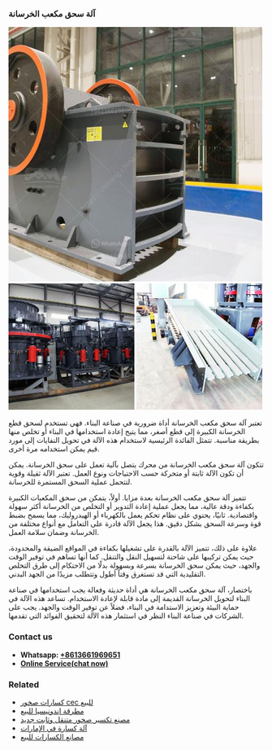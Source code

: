 <h3>آلة سحق مكعب الخرسانة</h3><img src='1701746288.jpg' alt=''><p>تعتبر آلة سحق مكعب الخرسانة أداة ضرورية في صناعة البناء. فهي تستخدم لسحق قطع الخرسانة الكبيرة إلى قطع أصغر، مما يتيح إعادة استخدامها في البناء أو تخلص منها بطريقة مناسبة. تتمثل الفائدة الرئيسية لاستخدام هذه الآلة في تحويل النفايات إلى مورد قيم يمكن استخدامه مرة أخرى.</p><p>تتكون آلة سحق مكعب الخرسانة من محرك يتصل بآلية تعمل على سحق الخرسانة. يمكن أن تكون الآلة ثابتة أو متحركة حسب الاحتياجات ونوع العمل. تعتبر الآلة ثقيلة وقوية لتتحمل عملية السحق المستمرة للخرسانة.</p><p>تتميز آلة سحق مكعب الخرسانة بعدة مزايا. أولاً، يتمكن من سحق المكعبات الكبيرة بكفاءة ودقة عالية، مما يجعل عملية إعادة التدوير أو التخلص من الخرسانة أكثر سهولة واقتصادية. ثانيًا، يحتوي على نظام تحكم يعمل بالكهرباء أو الهيدروليك، مما يسمح بضبط قوة وسرعة السحق بشكل دقيق. هذا يجعل الآلة قادرة على التعامل مع أنواع مختلفة من الخرسانة وضمان سلامة العمل.</p><p>علاوة على ذلك، تتميز الآلة بالقدرة على تشغيلها بكفاءة في المواقع الضيقة والمحدودة، حيث يمكن تركيبها على شاحنة لتسهيل النقل والتنقل. كما أنها تساهم في توفير الوقت والجهد، حيث يمكن سحق الخرسانة بسرعة وبسهولة بدلًا من الاحتكام إلى طرق التخلص التقليدية التي قد تستغرق وقتاً أطول وتتطلب مزيدًا من الجهد البدني.</p><p>باختصار، آلة سحق مكعب الخرسانة هي أداة حديثة وفعالة يجب استخدامها في صناعة البناء لتحويل الخرسانة القديمة إلى مادة قابلة لإعادة الاستخدام. تساعد هذه الآلة في حماية البيئة وتعزيز الاستدامة في البناء، فضلاً عن توفير الوقت والجهد. يجب على الشركات في صناعة البناء النظر في استثمار هذه الآلة لتحقيق الفوائد التي تقدمها.</p><h3>Contact us</h3><ul><li><strong>Whatsapp:&nbsp;<a href="https://wa.me/8613661969651">+8613661969651</a></strong></li><li><a href="https://swt.shibang-china.com/?git&amp;zhl&amp;آلة سحق مكعب الخرسانة"><strong>Online Service(chat now)</strong></a></li></ul><h3>Related</h3><ul><li><a href='كسارات صخور cec للبيع.md'>كسارات صخور cec للبيع</a></li><li><a href='مطرقة إندونيسيا للبيع.md'>مطرقة إندونيسيا للبيع</a></li><li><a href='مصنع تكسير صخور متنقل وثابت جديد.md'>مصنع تكسير صخور متنقل وثابت جديد</a></li><li><a href='آلة كسارة في الإمارات.md'>آلة كسارة في الإمارات</a></li><li><a href='مصانع الكسارات للبيع.md'>مصانع الكسارات للبيع</a></li></ul>